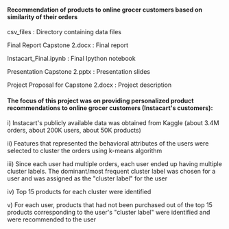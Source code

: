 #### Recommendation of products to online grocer customers based on similarity of their orders

csv_files : Directory containing data files

Final Report Capstone 2.docx : Final report

Instacart_Final.ipynb : Final Ipython notebook

Presentation Capstone 2.pptx : Presentation slides

Project Proposal for Capstone 2.docx : Project description

#### The focus of this project was on providing personalized product recommendations to online grocer customers (Instacart's customers):

i) Instacart's publicly available data was obtained from Kaggle (about 3.4M orders, about 200K users, about 50K products)

ii) Features that represented the behavioral attributes of the users were selected to cluster the orders using k-means algorithm

iii) Since each user had multiple orders, each user ended up having multiple cluster labels. The dominant/most frequent cluster label was chosen for a user and was assigned as the "cluster label" for the user

iv) Top 15 products for each cluster were identified

v) For each user, products that had not been purchased out of the top 15 products corresponding to the user's "cluster label" were identified and were recommended to the user





